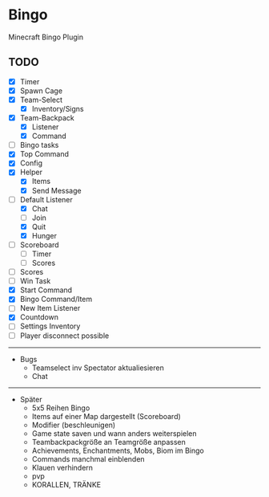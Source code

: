 # Bingo
Minecraft Bingo Plugin

## TODO

- [x] Timer
- [x] Spawn Cage 
- [x] Team-Select
  - [x] Inventory/Signs
- [x] Team-Backpack
  - [x] Listener
  - [x] Command
- [ ] Bingo tasks
- [x] Top Command 
- [x] Config 
- [x] Helper 
  - [x] Items
  - [x] Send Message
- [ ] Default Listener
  - [x] Chat
  - [ ] Join
  - [x] Quit
  - [x] Hunger
- [ ] Scoreboard
  - [ ] Timer
  - [ ] Scores
- [ ] Scores 
- [ ] Win Task
- [x] Start Command
- [x] Bingo Command/Item
- [ ] New Item Listener
- [X] Countdown
- [ ] Settings Inventory
- [ ] Player disconnect possible 

---
- Bugs
  - Teamselect inv Spectator aktualiesieren
  - Chat

---
- Später
  - 5x5 Reihen Bingo
  - Items auf einer Map dargestellt (Scoreboard)
  - Modifier (beschleunigen)
  - Game state saven und wann anders weiterspielen
  - Teambackpackgröße an Teamgröße anpassen
  - Achievements, Enchantments, Mobs, Biom im Bingo
  - Commands manchmal einblenden
  - Klauen verhindern
  - pvp
  - KORALLEN, TRÄNKE

